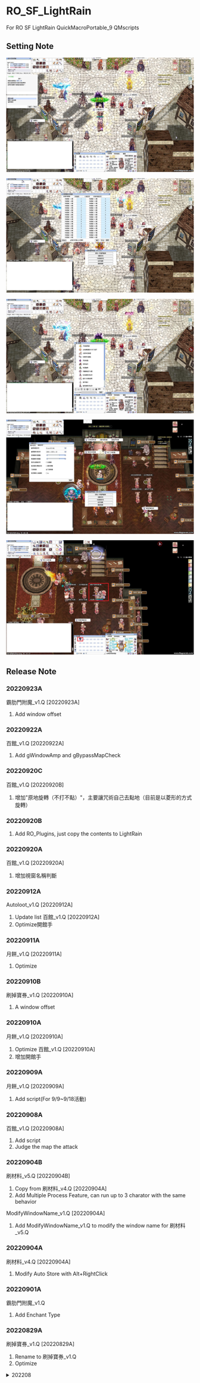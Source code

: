 # RO_SF_LightRain
For RO SF LightRain QuickMacroPortable_9 QMscripts
## Setting Note
![Note_NPC對話框配置](./Note_NPC對話框配置.jpg)<p>
![Note_快捷鍵配置](./Note_快捷鍵配置.jpg)<p>
![Note_倉庫視窗配置](./Note_倉庫視窗配置.jpg)<p>
![Note_視窗配置](./Note_視窗配置.jpg)<p>
![Note_霸肋門附魔配置](./Note_霸肋門附魔配置.jpg)<p>

## Release Note

### 20220923A
霸肋門附魔_v1.Q [20220923A]
1. Add window offset

### 20220922A
百館_v1.Q [20220922A]
1. Add gWindowAmp and gBypassMapCheck

### 20220920C
百館_v1.Q [20220920B]
1. 增加"原地旋轉（不打不點）"，主要讓咒術自己去點地（目前是以菱形的方式旋轉）

### 20220920B
1. Add RO_Plugins, just copy the contents to LightRain

### 20220920A
百館_v1.Q [20220920A]
1. 增加視窗名稱判斷

### 20220912A
Autoloot_v1.Q [20220912A]
1. Update list
百館_v1.Q [20220912A]
1. Optimize開館手

### 20220911A
月餅_v1.Q [20220911A]
1. Optimize

### 20220910B
刷掉寶券_v1.Q [20220910A]
1. A window offset

### 20220910A
月餅_v1.Q [20220910A]
1. Optimize
百館_v1.Q [20220910A]
1. 增加開館手

### 20220909A
月餅_v1.Q [20220909A]
1. Add script(For 9/9~9/18活動)

### 20220908A
百館_v1.Q [20220908A]
1. Add script
2. Judge the map the attack

### 20220904B
刷材料_v5.Q [20220904B]
1. Copy from 刷材料_v4.Q [20220904A]
2. Add Multiple Process Feature, can run up to 3 charator with the same behavior

ModifyWindowName_v1.Q [20220904A]
1. Add ModifyWindowName_v1.Q to modify the window name for 刷材料_v5.Q


### 20220904A
刷材料_v4.Q [20220904A]
1. Modify Auto Store with Alt+RightClick

### 20220901A
霸肋門附魔_v1.Q
1. Add Enchant Type

### 20220829A
刷掉寶券_v1.Q [20220829A]
1. Rename to 刷掉寶券_v1.Q
2. Optimize

<details><summary>202208</summary>

### 20220828B
刷經驗券_v1.Q [20220828A]
1. Add Script
2. Please confirm all settings are correct.

### 20220828A
刷材料_v4.Q [20220828A]
1. Fix the second verify problem

### 20220825A
Autoloot_v1.Q [20220825A]
1. Add gEnLootIdGroup_StarTower(星座之塔)

### 20220816A
Autoloot_v1.Q [20220816A]
1. Add enter delay before and after the enter key in

### 20220815B
刷材料_v4.Q [20220815B]
1. Add script timer, will go home and stop the script when timeout.
DropItem_v1.Q [20220814A]
1. Add window shift

### 20220814A
Autoloot_v1.Q [20220814A]
1. Add gEnLootIdGroup_Weekend, the enable loot type 0 2 3 6
刷材料_v4.Q [20220814A]
1. Add support 2 and trigger timer
2. Add gTrigSupport1AtBeginning and gTrigSupport2AtBeginning to toggle the support at beginning

### 20220813B
Autoloot_v1.Q [20220813B]
1. Optimize gEnLootIdGroup_Bossnia

### 20220813A
Autoloot_v1.Q [20220813A]
1. Add gEnLootIdGroup_Bossnia(波士尼亞)

### 20220812A
DropItem_v1.Q [20220812A]
1. Add script to auto drop the item when drilling.
刷材料_v4.Q [20220812A]
1. Update some string

### 20220811A
霸肋門附魔_v1.Q v[20220809A]
1. Add script 霸肋門附魔_v1.Q

### 20220806B
刷材料_v4.Q v[20220806B]
1. Add support 1 and trigger timer

### 20220806A
刷材料_v4.Q v[20220806A]
1. Add support 1 and trigger timer

### 20220804A
1. Add First Github version
	- 連點左鍵_v1.Q: v[20220725A]
    - Autoloot_v1.Q: v[20220804A]
	    - Add some loot id
	- 刷材料_v1.Q
	- 刷材料_v2.Q
	- 刷材料_v3.Q
	- 刷材料_v4.Q: v[20220804A]
		- Add opthin to support groung trigger skill
		
</details>